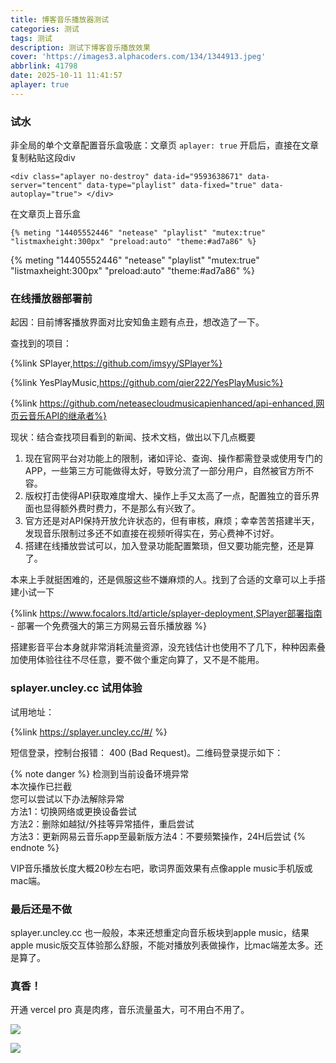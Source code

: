 ```yaml
---
title: 博客音乐播放器测试
categories: 测试
tags: 测试
description: 测试下博客音乐播放效果
cover: 'https://images3.alphacoders.com/134/1344913.jpeg'
abbrlink: 41798
date: 2025-10-11 11:41:57
aplayer: true
---
```


### 试水

非全局的单个文章配置音乐盒吸底：文章页 `aplayer: true` 开启后，直接在文章复制粘贴这段div

```
<div class="aplayer no-destroy" data-id="9593638671" data-server="tencent" data-type="playlist" data-fixed="true" data-autoplay="true"> </div>
```

<div class="aplayer no-destroy" data-id="9593638671" data-server="tencent" data-type="playlist" data-fixed="true" data-autoplay="true"> </div>

在文章页上音乐盒

```
{% meting "14405552446" "netease" "playlist" "mutex:true" "listmaxheight:300px" "preload:auto" "theme:#ad7a86" %}
```

{% meting "14405552446" "netease" "playlist" "mutex:true" "listmaxheight:300px" "preload:auto" "theme:#ad7a86" %}

### 在线播放器部署前

起因：目前博客播放界面对比安知鱼主题有点丑，想改造了一下。

查找到的项目：

{%link SPlayer,https://github.com/imsyy/SPlayer%}

{%link YesPlayMusic,https://github.com/qier222/YesPlayMusic%}

{%link https://github.com/neteasecloudmusicapienhanced/api-enhanced,网页云音乐API的继承者%} 



现状：结合查找项目看到的新闻、技术文档，做出以下几点概要

1. 现在官网平台对功能上的限制，诸如评论、查询、操作都需登录或使用专门的APP，一些第三方可能做得太好，导致分流了一部分用户，自然被官方所不容。
2. 版权打击使得API获取难度增大、操作上手又太高了一点，配置独立的音乐界面也显得额外费时费力，不是那么有兴致了。
3. 官方还是对API保持开放允许状态的，但有审核，麻烦；幸幸苦苦搭建半天，发现音乐限制过多还不如直接在视频听得实在，劳心费神不讨好。
4. 搭建在线播放尝试可以，加入登录功能配置繁琐，但又要功能完整，还是算了。

本来上手就挺困难的，还是佩服这些不嫌麻烦的人。找到了合适的文章可以上手搭建小试一下 

{%link https://www.focalors.ltd/article/splayer-deployment,SPlayer部署指南 - 部署一个免费强大的第三方网易云音乐播放器 %}

搭建影音平台本身就非常消耗流量资源，没充钱估计也使用不了几下，种种因素叠加使用体验往往不尽任意，要不做个重定向算了，又不是不能用。

### splayer.uncley.cc 试用体验

试用地址：

{%link https://splayer.uncley.cc/#/ %}

短信登录，控制台报错： 400 (Bad Request)。二维码登录提示如下：

{% note danger %}
检测到当前设备环境异常  
本次操作已拦截  
您可以尝试以下办法解除异常  
方法1：切换网络或更换设备尝试  
方法2：删除如越狱/外挂等异常插件，重启尝试  
方法3：更新网易云音乐app至最新版方法4：不要频繁操作，24H后尝试
{% endnote %}

VIP音乐播放长度大概20秒左右吧，歌词界面效果有点像apple music手机版或mac端。

### 最后还是不做

splayer.uncley.cc 也一般般，本来还想重定向音乐板块到apple music，结果apple music版交互体验那么舒服，不能对播放列表做操作，比mac端差太多。还是算了。

### 真香！

开通 vercel pro 真是肉疼，音乐流量虽大，可不用白不用了。

![ ](http://image.aibochinese.com/i/2025/10/12/12ruhwr.jpg)

![ ](http://image.aibochinese.com/i/2025/10/12/12rud51.jpg)
